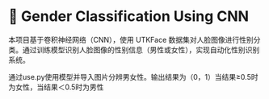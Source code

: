 # 🎯 Gender Classification Using CNN 

本项目基于卷积神经网络（CNN），使用 UTKFace 数据集对人脸图像进行性别分类。通过训练模型识别人脸图像的性别信息（男性或女性），实现自动化性别识别系统。

通过use.py使用模型并导入图片分辨男女性。输出结果为（0，1）当结果≥0.5时为女性，当结果＜0.5时为男性



